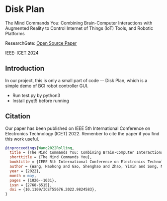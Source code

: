 # Disk Plan
The Mind Commands You: Combining Brain-Computer Interactions with Augmented Reality to Control Internet of Things (IoT) Tools, and Robotic Platforms

ResearchGate: [Open Source Paper](https://www.researchgate.net/publication/360152176_The_Mind_Commands_You_Combining_Brain-Computer_Interactions_with_Augmented_Reality_to_Control_Internet_of_Things_IoT_tools_and_Robotic_Platforms)

IEEE: [ICET 2024](https://ieeexplore.ieee.org/document/9824583)

## Introduction
In our project, this is only a small part of code -- Disk Plan, which is a simple demo of BCI robot controller GUI.
* Run test.py by python3
* Install pyqt5 before running

## Citation
Our paper has been published on IEEE 5th International Conference on Electronics Technology (ICET) 2022. Remenber to cite the paper if you find this work useful.

``` bibtex
@inproceedings{Wang2022Rolling,
  title = {The Mind Commands You: Combining Brain-Computer Interactions with Augmented Reality to Control Internet of Things (IoT) Tools, and Robotic Platforms},
  shorttitle = {The Mind Commands You},
  booktitle = {IEEE 5th International Conference on Electronics Technology (ICET)},
  author = {Wang, Haohong and Gao, Shenghao and Zhao, Yimin and Song, Maojia and Wang, Heng and Rompapas, Damien Constantine},
  year = {2022},
  month = may,
  pages = {1026--1031},
  issn = {2768-6515},
  doi = {10.1109/ICET55676.2022.9824583},
}
```
